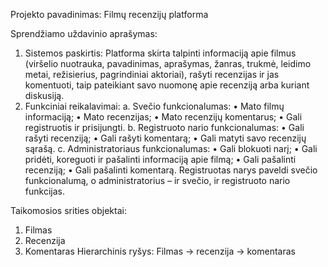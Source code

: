 Projekto pavadinimas: Filmų recenzijų platforma

Sprendžiamo uždavinio aprašymas:
1)	Sistemos paskirtis: 
  Platforma skirta talpinti informaciją apie filmus (viršelio nuotrauka, pavadinimas, aprašymas, žanras, trukmė, leidimo metai, režisierius, pagrindiniai aktoriai), rašyti recenzijas ir jas komentuoti, taip pateikiant savo nuomonę apie recenziją arba kuriant diskusiją. 
2)	Funkciniai reikalavimai:
 a.	Svečio funkcionalumas:
  •	Mato filmų informaciją;
  •	Mato recenzijas;
  •	Mato recenzijų komentarus;
  •	Gali registruotis ir prisijungti.
 b.	Registruoto nario funkcionalumas:
  •	Gali rašyti recenziją;
  •	Gali rašyti komentarą;
  •	Gali matyti savo recenzijų sąrašą.
 c.	 Administratoriaus funkcionalumas:
  •	Gali blokuoti narį;
  •	Gali pridėti, koreguoti ir pašalinti informaciją apie filmą;
  •	Gali pašalinti recenziją;
  •	Gali pašalinti komentarą.
 Registruotas narys paveldi svečio funkcionalumą, o administratorius – ir svečio, ir registruoto nario funkcijas.

Taikomosios srities objektai:
1.	Filmas
2.	Recenzija
3.	Komentaras
Hierarchinis ryšys: Filmas -> recenzija -> komentaras

 

